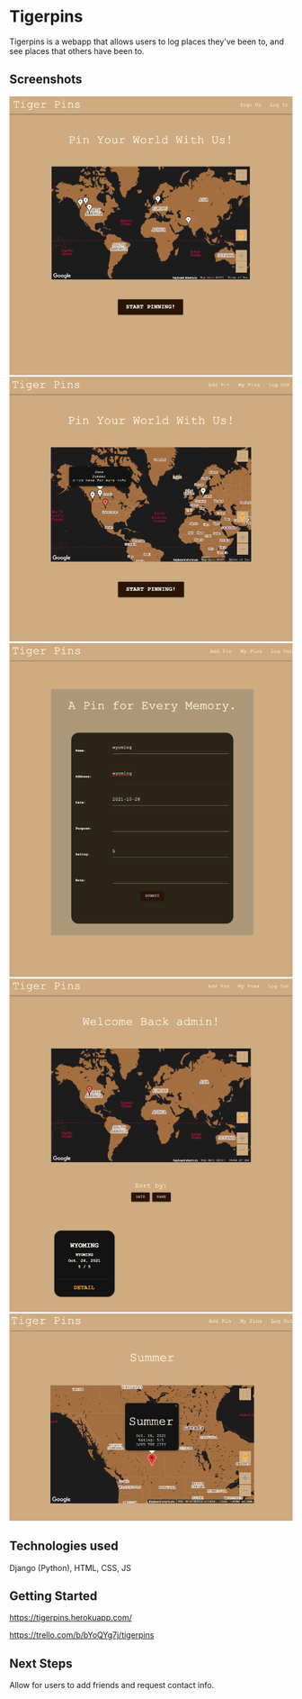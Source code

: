 # Tigerpins 
Tigerpins is a webapp that allows users to log places they've been to, and see places that others have been to. 
## Screenshots
![homeNotLoggedIn](images/img1.png)
![homeLoggedIn](images/img2.png)
![add](images/add.png)
![userIndex](images/img3.png)
![userShow](images/img4.png)
## Technologies used

Django (Python), HTML, CSS, JS

## Getting Started

https://tigerpins.herokuapp.com/

https://trello.com/b/bYoQYg7j/tigerpins

## Next Steps

Allow for users to add friends and request contact info.